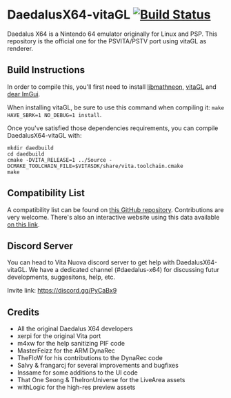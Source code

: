# DaedalusX64-vitaGL [![Build Status](https://dev.azure.com/rinnegatamante/Daedalus%20X64/_apis/build/status/Rinnegatamante.DaedalusX64-vitaGL?branchName=master)](https://dev.azure.com/rinnegatamante/Daedalus%20X64/_build/latest?definitionId=2&branchName=master)
 
Daedalus X64 is a Nintendo 64 emulator originally for Linux and PSP. This repository is the official one for the PSVITA/PSTV port using vitaGL as renderer.

## Build Instructions

In order to compile this, you'll first need to install [libmathneon](https://github.com/Rinnegatamante/math-neon), [vitaGL](https://github.com/Rinnegatamante/vitaGL) and [dear ImGui](https://github.com/Rinnegatamante/imgui-vita).

When installing vitaGL, be sure to use this command when compiling it: `make HAVE_SBRK=1 NO_DEBUG=1 install`.

Once you've satisfied those dependencies requirements, you can compile DaedalusX64-vitaGL with:
```
mkdir daedbuild
cd daedbuild
cmake -DVITA_RELEASE=1 ../Source -DCMAKE_TOOLCHAIN_FILE=$VITASDK/share/vita.toolchain.cmake
make
```
 
## Compatibility List
 
A compatibility list can be found on [this GitHub repository](https://github.com/Rinnegatamante/DaedalusX64-vitaGL-Compatibility/issues). Contributions are very welcome. There's also an interactive website using this data available [on this link](https://daedalusx64.rinnegatamante.it/).

## Discord Server

You can head to Vita Nuova discord server to get help with DaedalusX64-vitaGL. We have a dedicated channel (#daedalus-x64) for discussing futur developments, suggesitons, help, etc.
 
Invite link: https://discord.gg/PyCaBx9
 
## Credits
 
- All the original Daedalus X64 developers
- xerpi for the original Vita port
- m4xw for the help sanitizing PIF code
- MasterFeizz for the ARM DynaRec
- TheFloW for his contributions to the DynaRec code
- Salvy & frangarcj for several improvements and bugfixes
- Inssame for some additions to the UI code
- That One Seong & TheIronUniverse for the LiveArea assets
- withLogic for the high-res preview assets
